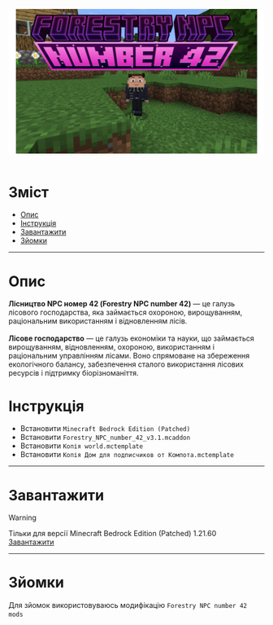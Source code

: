 ![](img/Forestry_NPC_number_42.jpg)
<br><br>
# Зміст
* [Опис](#опис)
* [Інструкція](#інструкція)
* [Завантажити](#завантажити)
* [Зйомки](#зйомки)<br>
***
# Опис
**Лісництво NPC номер 42 (Forestry NPC number 42)** — це галузь лісового господарства, яка займається охороною, вирощуванням, раціональним використанням і відновленням лісів.<br><br>
**Лісове господарство** — це галузь економіки та науки, що займається вирощуванням, відновленням, охороною, використанням і раціональним управлінням лісами. Воно спрямоване на збереження екологічного балансу, забезпечення сталого використання лісових ресурсів і підтримку біорізноманіття.
# Інструкція
* Встановити `Minecraft Bedrock Edition (Patched)`
* Встановити `Forestry_NPC_number_42_v3.1.mcaddon`
* Встановити `Копія world.mctemplate`
* Встановити `Копія Дом для подписчиков от Компота.mctemplate`<br>
***
# Завантажити
> [!WARNING]
> Тільки для версії Minecraft Bedrock Edition (Patched) 1.21.60 <br>
> [Завантажити](https://github.com/uzvarUA/Forestry-NPC-number-42-mods-/releases)<br>
***
# Зйомки
Для зйомок використовуваюсь модифікацію `Forestry NPC number 42 mods`
